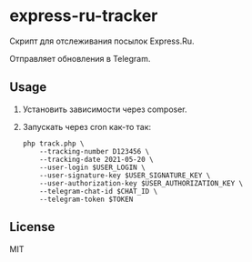 # express-ru-tracker

Скрипт для отслеживания посылок Express.Ru.

Отправляет обновления в Telegram.

## Usage

1. Установить зависимости через composer.

2. Запускать через cron как-то так:
    ```
    php track.php \
        --tracking-number D123456 \
        --tracking-date 2021-05-20 \
        --user-login $USER_LOGIN \
        --user-signature-key $USER_SIGNATURE_KEY \
        --user-authorization-key $USER_AUTHORIZATION_KEY \
        --telegram-chat-id $CHAT_ID \
        --telegram-token $TOKEN
    ```

## License

MIT